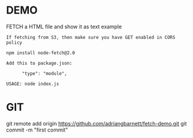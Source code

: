 # DEMO
FETCH a HTML file and show it as text example 
	
    If fetching from S3, then make sure you have GET enabled in CORS policy

    npm install node-fetch@2.0

    Add this to package.json:

          "type": "module",

    USAGE: node index.js


# GIT
git remote add origin https://github.com/adriangbarnett/fetch-demo.git
git commit -m "first commit"